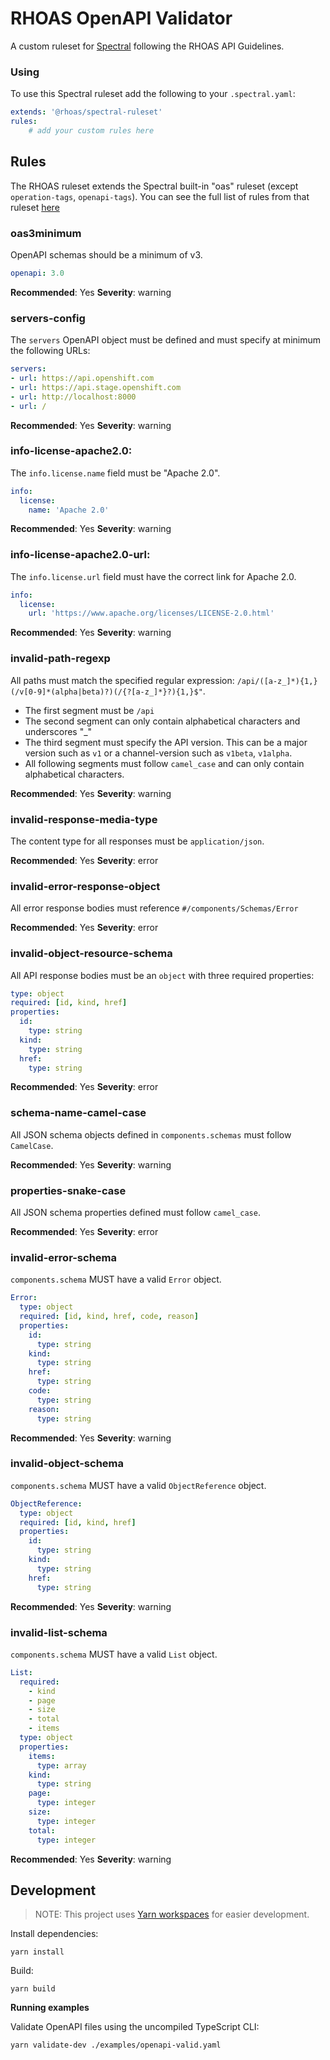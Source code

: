 # RHOAS OpenAPI Validator

A custom ruleset for [Spectral](https://stoplight.io/open-source/spectral/) following the RHOAS API Guidelines.

### Using

To use this Spectral ruleset add the following to your `.spectral.yaml`:

```yaml
extends: '@rhoas/spectral-ruleset'
rules:
	# add your custom rules here
```

## Rules

The RHOAS ruleset extends the Spectral built-in "oas" ruleset (except `operation-tags`, `openapi-tags`). You can see the full list of rules from that ruleset [here](https://meta.stoplight.io/docs/spectral/docs/reference/openapi-rules.md)

### oas3minimum

OpenAPI schemas should be a minimum of v3.

```yaml
openapi: 3.0
```

**Recommended**: Yes
**Severity**: warning

### servers-config

The `servers` OpenAPI object must be defined and must specify at minimum the following URLs:

```yaml
servers:
- url: https://api.openshift.com
- url: https://api.stage.openshift.com
- url: http://localhost:8000
- url: /
```

**Recommended**: Yes
**Severity**: warning

### info-license-apache2.0:

The `info.license.name` field must be "Apache 2.0".

```yaml
info:
  license:
    name: 'Apache 2.0'
```

**Recommended**: Yes
**Severity**: warning

### info-license-apache2.0-url:

The `info.license.url` field must have the correct link for Apache 2.0.

```yaml
info:
  license:
    url: 'https://www.apache.org/licenses/LICENSE-2.0.html'
```

**Recommended**: Yes
**Severity**: warning

### invalid-path-regexp

All paths must match the specified regular expression: `/api/([a-z_]*){1,}(/v[0-9]*(alpha|beta)?)(/{?[a-z_]*}?){1,}$"`.

- The first segment must be `/api`
- The second segment can only contain alphabetical characters and underscores "_"
- The third segment must specify the API version. This can be a major version such as `v1` or a channel-version such as `v1beta`, `v1alpha`.
- All following segments must follow `camel_case` and can only contain alphabetical characters.

**Recommended**: Yes
**Severity**: warning

### invalid-response-media-type

The content type for all responses must be `application/json`.

**Recommended**: Yes
**Severity**: error

### invalid-error-response-object

All error response bodies must reference `#/components/Schemas/Error`

**Recommended**: Yes
**Severity**: error

### invalid-object-resource-schema

All API response bodies must be an `object` with three required properties:

```yaml
type: object
required: [id, kind, href]
properties:
  id:
    type: string
  kind:
    type: string
  href:
    type: string
```

**Recommended**: Yes
**Severity**: error

### schema-name-camel-case

All JSON schema objects defined in `components.schemas` must follow `CamelCase`.

**Recommended**: Yes
**Severity**: warning
### properties-snake-case

All JSON schema properties defined must follow `camel_case`.

**Recommended**: Yes
**Severity**: error

### invalid-error-schema

`components.schema` MUST have a valid `Error` object.

```yaml
Error:
  type: object
  required: [id, kind, href, code, reason]
  properties:
    id:
      type: string
    kind:
      type: string
    href:
      type: string
    code:
      type: string
    reason:
      type: string
```

**Recommended**: Yes
**Severity**: warning

### invalid-object-schema

`components.schema` MUST have a valid `ObjectReference` object.

```yaml
ObjectReference:
  type: object
  required: [id, kind, href]
  properties:
    id:
      type: string
    kind:
      type: string
    href:
      type: string
```

**Recommended**: Yes
**Severity**: warning

### invalid-list-schema

`components.schema` MUST have a valid `List` object.

```yaml
List:
  required:
    - kind
    - page
    - size
    - total
    - items
  type: object
  properties:
    items:
      type: array
    kind:
      type: string
    page:
      type: integer
    size:
      type: integer
    total:
      type: integer
```

**Recommended**: Yes
**Severity**: warning

## Development

> NOTE: This project uses [Yarn workspaces](https://classic.yarnpkg.com/en/docs/workspaces/) for easier development.

Install dependencies:

```shell
yarn install
```

Build:

```shell
yarn build
```

**Running examples**

Validate OpenAPI files using the uncompiled TypeScript CLI:

```shell
yarn validate-dev ./examples/openapi-valid.yaml
```